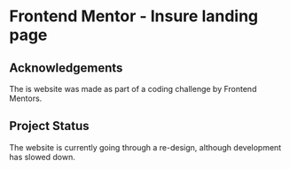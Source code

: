 # Frontend Mentor - Insure landing page

## Acknowledgements
The is website was made as part of a coding challenge by Frontend Mentors.

## Project Status
The website is currently going through a re-design, although development has slowed down.

